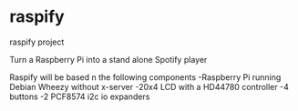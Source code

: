 raspify
=======

raspify project

Turn a Raspberry Pi into a stand alone Spotify player

Raspify will be based n the following components
-Raspberry Pi running Debian Wheezy without x-server
-20x4 LCD with a HD44780 controller
-4 buttons 
-2 PCF8574 i2c io expanders

